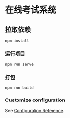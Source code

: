 # 在线考试系统

## 拉取依赖
```
npm install
```

### 运行项目
```
npm run serve
```

### 打包
```
npm run build
```

### Customize configuration
See [Configuration Reference](https://cli.vuejs.org/config/).
